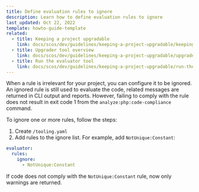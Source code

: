 ```yaml
---
title: Define evaluation rules to ignore
description: Learn how to define evaluation rules to ignore
last_updated: Oct 22, 2022
template: howto-guide-template
related:
  - title: Keeping a project upgradable
    link: docs/scos/dev/guidelines/keeping-a-project-upgradable/keeping-a-project-upgradable.html
  - title: Upgrader tool overview
    link: docs/scos/dev/guidelines/keeping-a-project-upgradable/upgrader-tool-overview.html
  - title: Run the evaluator tool
    link: docs/scos/dev/guidelines/keeping-a-project-upgradable/run-the-evaluator-tool.html
---
```


When a rule is irrelevant for your project, you can configure it to be ignored. An ignored rule is still used to evaluate the code, related messages are returned in CLI output and reports. However, failing to comply with the rule does not result in exit code 1 from the `analyze:php:code-compliance` command.

To ignore one or more rules, follow the steps:

1. Create `/tooling.yaml`
2. Add rules to the ignore list. For example, add `NotUnique:Constant`:

```yaml
evaluator:
  rules:
    ignore:
      - NotUnique:Constant
```

If code does not comply with the `NotUnique:Constant` rule, now only warnings are returned.
